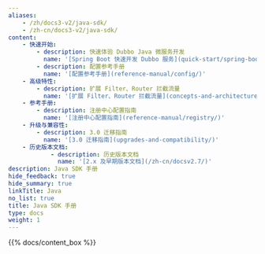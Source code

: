 ```yaml
---
aliases:
    - /zh/docs3-v2/java-sdk/
    - /zh-cn/docs3-v2/java-sdk/
content:
    - 快速开始:
        - description: 快速体验 Dubbo Java 微服务开发
          name: '[Spring Boot 快速开发 Dubbo 服务](quick-start/spring-boot/)'
        - description: 配置参考手册
          name: '[配置参考手册](reference-manual/config/)'
    - 高级特性:
        - description: 扩展 Filter、Router 拦截流量
          name: '[扩展 Filter、Router 拦截流量](concepts-and-architecture/service-invocation/)'
    - 参考手册:
        - description: 注册中心配置指南
          name: '[注册中心配置指南](reference-manual/registry/)'
    - 升级与兼容性:
        - description: 3.0 迁移指南
          name: '[3.0 迁移指南](upgrades-and-compatibility/)'
    - 历史版本文档:
            - description: 历史版本文档
              name: '[2.x 及早期版本文档](/zh-cn/docsv2.7/)'
description: Java SDK 手册
hide_feedback: true
hide_summary: true
linkTitle: Java
no_list: true
title: Java SDK 手册
type: docs
weight: 1
---
```



{{% docs/content_box %}}
